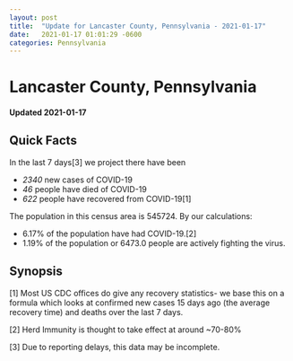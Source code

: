 ```yaml
---
layout: post
title:  "Update for Lancaster County, Pennsylvania - 2021-01-17"
date:   2021-01-17 01:01:29 -0600
categories: Pennsylvania
---
```


# Lancaster County, Pennsylvania
#### Updated 2021-01-17

## Quick Facts

In the last 7 days[3] we project there have been
- *2340* new cases of COVID-19
- *46* people have died of COVID-19
- *622* people have recovered from COVID-19[1]

The population in this census area is 545724. By our calculations:
- 6.17% of the population have had COVID-19.[2]
- 1.19% of the population or 6473.0 people are actively fighting the virus.

## Synopsis




[1] Most US CDC offices do give any recovery statistics- we base this on a formula which looks at confirmed new cases
15 days ago (the average recovery time) and deaths over the last 7 days.

[2] Herd Immunity is thought to take effect at around ~70-80%

[3] Due to reporting delays, this data may be incomplete.
 
    